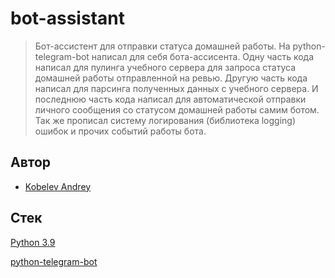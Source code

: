 # bot-assistant
> Бот-ассистент для отправки статуса домашней работы. На python-telegram-bot написал для себя бота-ассисента. Одну часть кода написал для пулинга учебного сервера для запроса статуса домашней работы отправленной на ревью. Другую часть кода написал для парсинга полученных данных с учебного сервера. И последнюю часть кода написал для автоматической отправки личного сообщения со статусом домашней работы самим ботом. Так же прописал систему логирования (библиотека logging) ошибок и прочих событий работы бота.

## Автор
- [Kobelev Andrey](https://github.com/andrey-kobelev)

## Стек

[Python 3.9](https://www.python.org/downloads/release/python-390/)

[python-telegram-bot](https://docs.python-telegram-bot.org/en/v21.9/)
